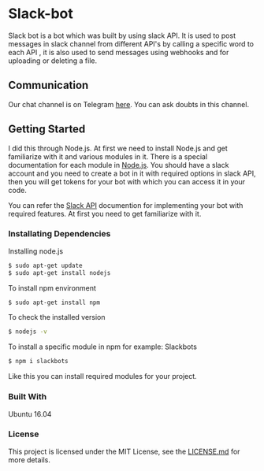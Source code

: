 # Slack-bot


Slack bot is a bot which was built by using slack API. It is used to post messages in slack channel from different API's by calling a specific word to each API , it is also used to send messages using webhooks and for uploading or deleting a file.

## Communication

Our chat channel is on Telegram [here](https://t.me/slackbot_letshavefun). You can ask doubts in this channel.


## Getting Started
I did this through Node.js. At first we need to install Node.js and get familiarize with it and various modules in it. There is a special documentation for each module in [Node.js](https://www.npmjs.com/). You should have a slack account and you need to create a bot in it with required options in slack API, then you will get tokens for your bot with which you can access it in your code.
 
You can refer the [Slack API](https://api.slack.com/slack-apps) documention for implementing your bot with required features. At first you need to get familiarize with it.
### Installating Dependencies

Installing node.js

```sh
$ sudo apt-get update
$ sudo apt-get install nodejs
```
To install npm environment
```sh
$ sudo apt-get install npm
```
To check the installed version

```sh
$ nodejs -v
```




To install a specific module in npm for example: Slackbots
```sh
$ npm i slackbots
```
Like this you can install required modules for your project.

### Built With
Ubuntu 16.04

### License
This project is licensed under the MIT License, see the [LICENSE.md](https://github.com/vishnu2112/Slack-bot/blob/add-license-1/LICENSE) for more details.







